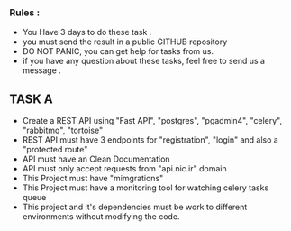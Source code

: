 


### Rules : 
  - You Have 3 days to do these task .
  - you must send the result in a public GITHUB repository
  - DO NOT PANIC, you can get help for tasks from us.
  - if you have any question about these tasks, feel free to send us a message . 


## TASK A
  - Create a REST API using "Fast API", "postgres", "pgadmin4", "celery", "rabbitmq", "tortoise"
  - REST API must have 3 endpoints for "registration", "login" and also a "protected route"
  - API must have an Clean Documentation
  - API must only accept requests from "api.nic.ir" domain
  - This Project must have "mimgrations"
  - This Project must have a monitoring tool for watching celery tasks queue
  - This project and it's dependencies must be work to different environments without modifying the code.

  

